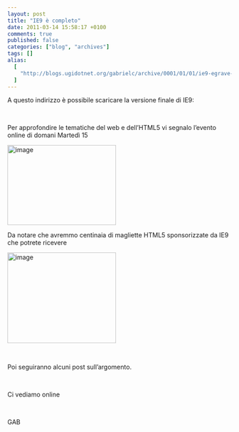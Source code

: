 ```yaml
---
layout: post
title: "IE9 è completo"
date: 2011-03-14 15:58:17 +0100
comments: true
published: false
categories: ["blog", "archives"]
tags: []
alias:
  [
    "http://blogs.ugidotnet.org/gabrielc/archive/0001/01/01/ie9-egrave-completo.aspx",
  ]
---
```


<!-- more -->

<p>A questo indirizzo è possibile scaricare la versione finale di IE9:</p>  <p> </p>  <p>Per approfondire le tematiche del web e dell’HTML5 vi segnalo l’evento online di domani Martedì 15</p>  <p><a href="http://blogs.ugidotnet.org/images/blogs_ugidotnet_org/gabrielc/Windows-Live-Writer/IE9--completo_E864/image_2.png"><img style="background-image: none; border-bottom: 0px; border-left: 0px; padding-left: 0px; padding-right: 0px; display: inline; border-top: 0px; border-right: 0px; padding-top: 0px" title="image" border="0" alt="image" src="http://blogs.ugidotnet.org/images/blogs_ugidotnet_org/gabrielc/Windows-Live-Writer/IE9--completo_E864/image_thumb.png" width="244" height="180" /></a></p>  <p>Da notare che avremmo centinaia di magliette HTML5 sponsorizzate da IE9 che potrete ricevere</p>  <p><a href="http://blogs.ugidotnet.org/images/blogs_ugidotnet_org/gabrielc/Windows-Live-Writer/IE9--completo_E864/image_4.png"><img style="background-image: none; border-bottom: 0px; border-left: 0px; margin: 0px; padding-left: 0px; padding-right: 0px; display: inline; border-top: 0px; border-right: 0px; padding-top: 0px" title="image" border="0" alt="image" src="http://blogs.ugidotnet.org/images/blogs_ugidotnet_org/gabrielc/Windows-Live-Writer/IE9--completo_E864/image_thumb_1.png" width="244" height="204" /></a></p>  <p> </p>  <p>Poi seguiranno alcuni post sull’argomento.</p>  <p> </p>  <p>Ci vediamo online</p>  <p> </p>  <p>GAB</p>
